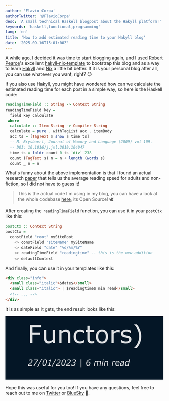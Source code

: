 ```yaml
---
author: 'Flavio Corpa'
authorTwitter: '@FlavioCorpa'
desc: 'A small technical Haskell blogpost about the Hakyll platform!'
keywords: 'haskell,functional,programming'
lang: 'en'
title: 'How to add estimated reading time to your Hakyll blog'
date: '2025-09-16T15:01:00Z'
---
```


A while ago, I decided it was time to start blogging again, and I used [Robert Pearce](https://robertwpearce.com/)'s excellent [hakyll-nix-template](https://robertwpearce.com/the-hakyll-nix-template-tutorial.html) to bootstrap this blog and as a way to learn [Hakyll](https://jaspervdj.be/hakyll/) and [Nix](https://nix.dev/tutorials/nix-language.html) a little bit better. If it is your personal blog after all, you can use whatever you want, right? 😉

If you also use Hakyll, you might have wondered how can we calculate the estimated reading time for each post in a simple way, so here is the Haskell code:

```haskell
readingTimeField :: String -> Context String
readingTimeField key =
  field key calculate
 where
  calculate :: Item String -> Compiler String
  calculate = pure . withTagList acc . itemBody
  acc ts = [TagText $ show $ time ts]
  -- M. Brysbaert, Journal of Memory and Language (2009) vol 109.
  -- DOI: 10.1016/j.jml.2019.104047
  time ts = foldr count 0 ts `div` 238
  count (TagText s) n = n + length (words s)
  count _ n = n
```

What's funny about the above implementation is that I found an actual research [paper](https://www.sciencedirect.com/science/article/abs/pii/S0749596X19300786) that tells us the average reading speed for adults and non-fiction, so I did not have to guess it!

> This is the actual code I'm using in my blog, you can have a look at the whole codebase [here](https://github.com/kutyel/kutyel-hakyll), its Open Source! 🕊️

After creating the `readingTimeField` function, you can use it in your `postCtx` like this:

```haskell
postCtx :: Context String
postCtx =
  constField "root" mySiteRoot
    <> constField "siteName" mySiteName
    <> dateField "date" "%d/%m/%Y"
    <> readingTimeField "readingtime" -- this is the new addition
    <> defaultContext
```

And finally, you can use it in your templates like this:

```html
<div class="info">
  <small class="italic">$date$</small>
  <small class="italic"> | $readingtime$ min read</small>
  <!-- ... -->
</div>
```

It is as simple as it gets, the end result looks like this:

<img src="./images/ert.png" alt="My frist Elm and Haskell blogpost showing an estimate of 6 min read" width="500px">

Hope this was useful for you too! If you have any questions, feel free to reach out to me on [Twitter](https://twitter.com/FlavioCorpa) or [BlueSky](https://bsky.app/profile/flaviocorpa.com) 🦋.
